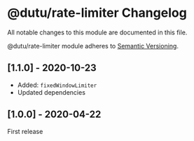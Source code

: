 # @dutu/rate-limiter Changelog

All notable changes to this module are documented in this file.

@dutu/rate-limiter module adheres to [Semantic Versioning](http://semver.org/).

## [1.1.0] - 2020-10-23
* Added: `fixedWindowLimiter`
* Updated dependencies

## [1.0.0] - 2020-04-22

First release

